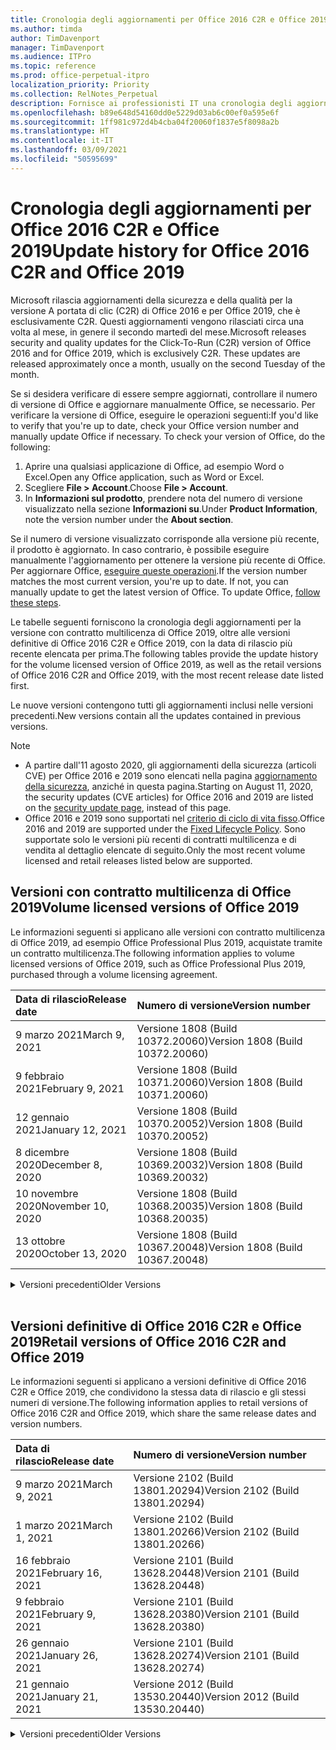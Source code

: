 ```yaml
---
title: Cronologia degli aggiornamenti per Office 2016 C2R e Office 2019
ms.author: timda
author: TimDavenport
manager: TimDavenport
ms.audience: ITPro
ms.topic: reference
ms.prod: office-perpetual-itpro
localization_priority: Priority
ms.collection: RelNotes_Perpetual
description: Fornisce ai professionisti IT una cronologia degli aggiornamenti per le versioni con licenza perpetua di Office 2016 e 2019 che usano la tecnologia A portata di clic (C2R)
ms.openlocfilehash: b89e648d54160dd0e5229d03ab6c00ef0a595e6f
ms.sourcegitcommit: 1ff981c972d4b4cba04f20060f1837e5f8098a2b
ms.translationtype: HT
ms.contentlocale: it-IT
ms.lasthandoff: 03/09/2021
ms.locfileid: "50595699"
---
```

# <a name="update-history-for-office-2016-c2r-and-office-2019"></a><span data-ttu-id="2d1c3-103">Cronologia degli aggiornamenti per Office 2016 C2R e Office 2019</span><span class="sxs-lookup"><span data-stu-id="2d1c3-103">Update history for Office 2016 C2R and Office 2019</span></span>

<span data-ttu-id="2d1c3-p101">Microsoft rilascia aggiornamenti della sicurezza e della qualità per la versione A portata di clic (C2R) di Office 2016 e per Office 2019, che è esclusivamente C2R. Questi aggiornamenti vengono rilasciati circa una volta al mese, in genere il secondo martedì del mese.</span><span class="sxs-lookup"><span data-stu-id="2d1c3-p101">Microsoft releases security and quality updates for the Click-To-Run (C2R) version of Office 2016 and for Office 2019, which is exclusively C2R. These updates are released approximately once a month, usually on the second Tuesday of the month.</span></span>

<span data-ttu-id="2d1c3-p102">Se si desidera verificare di essere sempre aggiornati, controllare il numero di versione di Office e aggiornare manualmente Office, se necessario. Per verificare la versione di Office, eseguire le operazioni seguenti:</span><span class="sxs-lookup"><span data-stu-id="2d1c3-p102">If you'd like to verify that you're up to date, check your Office version number and manually update Office if necessary. To check your version of Office, do the following:</span></span>

  1.    <span data-ttu-id="2d1c3-108">Aprire una qualsiasi applicazione di Office, ad esempio Word o Excel.</span><span class="sxs-lookup"><span data-stu-id="2d1c3-108">Open any Office application, such as Word or Excel.</span></span>
  2.    <span data-ttu-id="2d1c3-109">Scegliere **File > Account**.</span><span class="sxs-lookup"><span data-stu-id="2d1c3-109">Choose **File > Account**.</span></span>
  3.    <span data-ttu-id="2d1c3-110">In **Informazioni sul prodotto**, prendere nota del numero di versione visualizzato nella sezione **Informazioni su**.</span><span class="sxs-lookup"><span data-stu-id="2d1c3-110">Under **Product Information**, note the version number under the **About section**.</span></span>

<span data-ttu-id="2d1c3-p103">Se il numero di versione visualizzato corrisponde alla versione più recente, il prodotto è aggiornato. In caso contrario, è possibile eseguire manualmente l'aggiornamento per ottenere la versione più recente di Office. Per aggiornare Office, [eseguire queste operazioni](https://support.office.com/article/2ab296f3-7f03-43a2-8e50-46de917611c5).</span><span class="sxs-lookup"><span data-stu-id="2d1c3-p103">If the version number matches the most current version, you're up to date. If not, you can manually update to get the latest version of Office. To update Office, [follow these steps](https://support.office.com/article/2ab296f3-7f03-43a2-8e50-46de917611c5).</span></span>


<span data-ttu-id="2d1c3-114">Le tabelle seguenti forniscono la cronologia degli aggiornamenti per la versione con contratto multilicenza di Office 2019, oltre alle versioni definitive di Office 2016 C2R e Office 2019, con la data di rilascio più recente elencata per prima.</span><span class="sxs-lookup"><span data-stu-id="2d1c3-114">The following tables provide the update history for the volume licensed version of Office 2019, as well as the retail versions of Office 2016 C2R and Office 2019, with the most recent release date listed first.</span></span>

<span data-ttu-id="2d1c3-115">Le nuove versioni contengono tutti gli aggiornamenti inclusi nelle versioni precedenti.</span><span class="sxs-lookup"><span data-stu-id="2d1c3-115">New versions contain all the updates contained in previous versions.</span></span>


 > [!NOTE]
> - <span data-ttu-id="2d1c3-116">A partire dall'11 agosto 2020, gli aggiornamenti della sicurezza (articoli CVE) per Office 2016 e 2019 sono elencati nella pagina [aggiornamento della sicurezza](https://docs.microsoft.com/officeupdates/microsoft365-apps-security-updates), anziché in questa pagina.</span><span class="sxs-lookup"><span data-stu-id="2d1c3-116">Starting on August 11, 2020, the security updates (CVE articles) for Office 2016 and 2019 are listed on the [security update page](https://docs.microsoft.com/officeupdates/microsoft365-apps-security-updates), instead of this page.</span></span> 
> - <span data-ttu-id="2d1c3-117">Office 2016 e 2019 sono supportati nel [criterio di ciclo di vita fisso](https://docs.microsoft.com/lifecycle/policies/fixed).</span><span class="sxs-lookup"><span data-stu-id="2d1c3-117">Office 2016 and 2019 are supported under the [Fixed Lifecycle Policy](https://docs.microsoft.com/lifecycle/policies/fixed).</span></span> <span data-ttu-id="2d1c3-118">Sono supportate solo le versioni più recenti di contratti multilicenza e di vendita al dettaglio elencate di seguito.</span><span class="sxs-lookup"><span data-stu-id="2d1c3-118">Only the most recent volume licensed and retail releases listed below are supported.</span></span>


## <a name="volume-licensed-versions-of-office-2019"></a><span data-ttu-id="2d1c3-119">Versioni con contratto multilicenza di Office 2019</span><span class="sxs-lookup"><span data-stu-id="2d1c3-119">Volume licensed versions of Office 2019</span></span>
<span data-ttu-id="2d1c3-120">Le informazioni seguenti si applicano alle versioni con contratto multilicenza di Office 2019, ad esempio Office Professional Plus 2019, acquistate tramite un contratto multilicenza.</span><span class="sxs-lookup"><span data-stu-id="2d1c3-120">The following information applies to volume licensed versions of Office 2019, such as Office Professional Plus 2019, purchased through a volume licensing agreement.</span></span>

[//]: # (NON RIMUOVERE L'INIZIO DELLA TABELLA VL)


|<span data-ttu-id="2d1c3-122">**Data di rilascio**</span><span class="sxs-lookup"><span data-stu-id="2d1c3-122">**Release date**</span></span>|<span data-ttu-id="2d1c3-123">**Numero di versione**</span><span class="sxs-lookup"><span data-stu-id="2d1c3-123">**Version number**</span></span>|
|:-----|:-----|
|<span data-ttu-id="2d1c3-124">9 marzo 2021</span><span class="sxs-lookup"><span data-stu-id="2d1c3-124">March 9, 2021</span></span>|<span data-ttu-id="2d1c3-125">Versione 1808 (Build 10372.20060)</span><span class="sxs-lookup"><span data-stu-id="2d1c3-125">Version 1808 (Build 10372.20060)</span></span>|
|<span data-ttu-id="2d1c3-126">9 febbraio 2021</span><span class="sxs-lookup"><span data-stu-id="2d1c3-126">February 9, 2021</span></span>|<span data-ttu-id="2d1c3-127">Versione 1808 (Build 10371.20060)</span><span class="sxs-lookup"><span data-stu-id="2d1c3-127">Version 1808 (Build 10371.20060)</span></span>|
|<span data-ttu-id="2d1c3-128">12 gennaio 2021</span><span class="sxs-lookup"><span data-stu-id="2d1c3-128">January 12, 2021</span></span>|<span data-ttu-id="2d1c3-129">Versione 1808 (Build 10370.20052)</span><span class="sxs-lookup"><span data-stu-id="2d1c3-129">Version 1808 (Build 10370.20052)</span></span>|
|<span data-ttu-id="2d1c3-130">8 dicembre 2020</span><span class="sxs-lookup"><span data-stu-id="2d1c3-130">December 8, 2020</span></span>|<span data-ttu-id="2d1c3-131">Versione 1808 (Build 10369.20032)</span><span class="sxs-lookup"><span data-stu-id="2d1c3-131">Version 1808 (Build 10369.20032)</span></span>|
|<span data-ttu-id="2d1c3-132">10 novembre 2020</span><span class="sxs-lookup"><span data-stu-id="2d1c3-132">November 10, 2020</span></span>|<span data-ttu-id="2d1c3-133">Versione 1808 (Build 10368.20035)</span><span class="sxs-lookup"><span data-stu-id="2d1c3-133">Version 1808 (Build 10368.20035)</span></span>|
|<span data-ttu-id="2d1c3-134">13 ottobre 2020</span><span class="sxs-lookup"><span data-stu-id="2d1c3-134">October 13, 2020</span></span>|<span data-ttu-id="2d1c3-135">Versione 1808 (Build 10367.20048)</span><span class="sxs-lookup"><span data-stu-id="2d1c3-135">Version 1808 (Build 10367.20048)</span></span>|


[//]: # (NON RIMUOVERE LA FINE DELLA TABELLA VL)

<details>
<summary><span data-ttu-id="2d1c3-137">Versioni precedenti</span><span class="sxs-lookup"><span data-stu-id="2d1c3-137">Older Versions</span></span></summary>
 

[//]: # (NON RIMUOVERE L'INIZIO DELLA VECCHIA TABELLA VL)


|<span data-ttu-id="2d1c3-139">**Data di rilascio**</span><span class="sxs-lookup"><span data-stu-id="2d1c3-139">**Release date**</span></span>|<span data-ttu-id="2d1c3-140">**Numero di versione**</span><span class="sxs-lookup"><span data-stu-id="2d1c3-140">**Version number**</span></span>|
|:-----|:-----|
|<span data-ttu-id="2d1c3-141">8 settembre 2020</span><span class="sxs-lookup"><span data-stu-id="2d1c3-141">September 8, 2020</span></span>|<span data-ttu-id="2d1c3-142">Versione 1808 (Build 10366.20016)</span><span class="sxs-lookup"><span data-stu-id="2d1c3-142">Version 1808 (Build 10366.20016)</span></span>|
|<span data-ttu-id="2d1c3-143">11 agosto 2020</span><span class="sxs-lookup"><span data-stu-id="2d1c3-143">August 11, 2020</span></span>|<span data-ttu-id="2d1c3-144">Versione 1808 (Build 10364.20059)</span><span class="sxs-lookup"><span data-stu-id="2d1c3-144">Version 1808 (Build 10364.20059)</span></span>|
|<span data-ttu-id="2d1c3-145">14 luglio 2020</span><span class="sxs-lookup"><span data-stu-id="2d1c3-145">July 14, 2020</span></span>   |<span data-ttu-id="2d1c3-146">Versione 1808 (Build 10363.20015)</span><span class="sxs-lookup"><span data-stu-id="2d1c3-146">Version 1808 (Build 10363.20015)</span></span>  |
|<span data-ttu-id="2d1c3-147">9 giugno 2020</span><span class="sxs-lookup"><span data-stu-id="2d1c3-147">June 9, 2020</span></span>   |<span data-ttu-id="2d1c3-148">Versione 1808 (Build 10361.20002)</span><span class="sxs-lookup"><span data-stu-id="2d1c3-148">Version 1808 (Build 10361.20002)</span></span>  |
|<span data-ttu-id="2d1c3-149">12 maggio 2020</span><span class="sxs-lookup"><span data-stu-id="2d1c3-149">May 12, 2020</span></span>   |<span data-ttu-id="2d1c3-150">Versione 1808 (Build 10359.20023)</span><span class="sxs-lookup"><span data-stu-id="2d1c3-150">Version 1808 (Build 10359.20023)</span></span>  |
|<span data-ttu-id="2d1c3-151">14 aprile 2020</span><span class="sxs-lookup"><span data-stu-id="2d1c3-151">April 14, 2020</span></span>   |<span data-ttu-id="2d1c3-152">Versione 1808 (Build 10358.20061)</span><span class="sxs-lookup"><span data-stu-id="2d1c3-152">Version 1808 (Build 10358.20061)</span></span>  |
|<span data-ttu-id="2d1c3-153">10 marzo 2020</span><span class="sxs-lookup"><span data-stu-id="2d1c3-153">March 10, 2020</span></span>   |<span data-ttu-id="2d1c3-154">Versione 1808 (Build 10357.20081)</span><span class="sxs-lookup"><span data-stu-id="2d1c3-154">Version 1808 (Build 10357.20081)</span></span>  |
|<span data-ttu-id="2d1c3-155">11 febbraio 2020</span><span class="sxs-lookup"><span data-stu-id="2d1c3-155">February 11, 2020</span></span>   |<span data-ttu-id="2d1c3-156">Versione 1808 (Build 10356.20006)</span><span class="sxs-lookup"><span data-stu-id="2d1c3-156">Version 1808 (Build 10356.20006)</span></span>  |


[//]: # (NON RIMUOVERE LA FINE DELLA VECCHIA TABELLA VL)

</details>


<br/>

## <a name="retail-versions-of-office-2016-c2r-and-office-2019"></a><span data-ttu-id="2d1c3-158">Versioni definitive di Office 2016 C2R e Office 2019</span><span class="sxs-lookup"><span data-stu-id="2d1c3-158">Retail versions of Office 2016 C2R and Office 2019</span></span>
<span data-ttu-id="2d1c3-159">Le informazioni seguenti si applicano a versioni definitive di Office 2016 C2R e Office 2019, che condividono la stessa data di rilascio e gli stessi numeri di versione.</span><span class="sxs-lookup"><span data-stu-id="2d1c3-159">The following information applies to retail versions of Office 2016 C2R and Office 2019, which share the same release dates and version numbers.</span></span>

[//]: # (NON RIMUOVERE L'INIZIO DELLA TABELLA RETAIL)


|<span data-ttu-id="2d1c3-161">**Data di rilascio**</span><span class="sxs-lookup"><span data-stu-id="2d1c3-161">**Release date**</span></span>|<span data-ttu-id="2d1c3-162">**Numero di versione**</span><span class="sxs-lookup"><span data-stu-id="2d1c3-162">**Version number**</span></span>|
|:-----|:-----|
|<span data-ttu-id="2d1c3-163">9 marzo 2021</span><span class="sxs-lookup"><span data-stu-id="2d1c3-163">March 9, 2021</span></span>|<span data-ttu-id="2d1c3-164">Versione 2102 (Build 13801.20294)</span><span class="sxs-lookup"><span data-stu-id="2d1c3-164">Version 2102 (Build 13801.20294)</span></span>|
|<span data-ttu-id="2d1c3-165">1 marzo 2021</span><span class="sxs-lookup"><span data-stu-id="2d1c3-165">March 1, 2021</span></span>|<span data-ttu-id="2d1c3-166">Versione 2102 (Build 13801.20266)</span><span class="sxs-lookup"><span data-stu-id="2d1c3-166">Version 2102 (Build 13801.20266)</span></span>|
|<span data-ttu-id="2d1c3-167">16 febbraio 2021</span><span class="sxs-lookup"><span data-stu-id="2d1c3-167">February 16, 2021</span></span>|<span data-ttu-id="2d1c3-168">Versione 2101 (Build 13628.20448)</span><span class="sxs-lookup"><span data-stu-id="2d1c3-168">Version 2101 (Build 13628.20448)</span></span>|
|<span data-ttu-id="2d1c3-169">9 febbraio 2021</span><span class="sxs-lookup"><span data-stu-id="2d1c3-169">February 9, 2021</span></span>|<span data-ttu-id="2d1c3-170">Versione 2101 (Build 13628.20380)</span><span class="sxs-lookup"><span data-stu-id="2d1c3-170">Version 2101 (Build 13628.20380)</span></span>|
|<span data-ttu-id="2d1c3-171">26 gennaio 2021</span><span class="sxs-lookup"><span data-stu-id="2d1c3-171">January 26, 2021</span></span>|<span data-ttu-id="2d1c3-172">Versione 2101 (Build 13628.20274)</span><span class="sxs-lookup"><span data-stu-id="2d1c3-172">Version 2101 (Build 13628.20274)</span></span>|
|<span data-ttu-id="2d1c3-173">21 gennaio 2021</span><span class="sxs-lookup"><span data-stu-id="2d1c3-173">January 21, 2021</span></span>|<span data-ttu-id="2d1c3-174">Versione 2012 (Build 13530.20440)</span><span class="sxs-lookup"><span data-stu-id="2d1c3-174">Version 2012 (Build 13530.20440)</span></span>|


[//]: # (NON RIMUOVERE LA FINE DELLA TABELLA RETAIL)

<details>
<summary><span data-ttu-id="2d1c3-176">Versioni precedenti</span><span class="sxs-lookup"><span data-stu-id="2d1c3-176">Older Versions</span></span></summary>
 

[//]: # (NON RIMUOVERE L'INIZIO DELLA VECCHIA TABELLA RETAIL)


|<span data-ttu-id="2d1c3-178">**Data di rilascio**</span><span class="sxs-lookup"><span data-stu-id="2d1c3-178">**Release date**</span></span>|<span data-ttu-id="2d1c3-179">**Numero di versione**</span><span class="sxs-lookup"><span data-stu-id="2d1c3-179">**Version number**</span></span>|
|:-----|:-----|
|<span data-ttu-id="2d1c3-180">12 gennaio 2021</span><span class="sxs-lookup"><span data-stu-id="2d1c3-180">January 12, 2021</span></span>|<span data-ttu-id="2d1c3-181">Versione 2012 (Build 13530.20376)</span><span class="sxs-lookup"><span data-stu-id="2d1c3-181">Version 2012 (Build 13530.20376)</span></span>|
|<span data-ttu-id="2d1c3-182">5 gennaio 2021</span><span class="sxs-lookup"><span data-stu-id="2d1c3-182">January 5, 2021</span></span>|<span data-ttu-id="2d1c3-183">Versione 2012 (Build 13530.20316)</span><span class="sxs-lookup"><span data-stu-id="2d1c3-183">Version 2012 (Build 13530.20316)</span></span>|
|<span data-ttu-id="2d1c3-184">21 dicembre 2020</span><span class="sxs-lookup"><span data-stu-id="2d1c3-184">December 21, 2020</span></span>|<span data-ttu-id="2d1c3-185">Versione 2011 (Build 13426.20404)</span><span class="sxs-lookup"><span data-stu-id="2d1c3-185">Version 2011 (Build 13426.20404)</span></span>|
|<span data-ttu-id="2d1c3-186">8 dicembre 2020</span><span class="sxs-lookup"><span data-stu-id="2d1c3-186">December 8, 2020</span></span>|<span data-ttu-id="2d1c3-187">Versione 2011 (Build 13426.20332)</span><span class="sxs-lookup"><span data-stu-id="2d1c3-187">Version 2011 (Build 13426.20332)</span></span>|
|<span data-ttu-id="2d1c3-188">2 dicembre 2020</span><span class="sxs-lookup"><span data-stu-id="2d1c3-188">December 2, 2020</span></span>|<span data-ttu-id="2d1c3-189">Versione 2011 (Build 13426.20308)</span><span class="sxs-lookup"><span data-stu-id="2d1c3-189">Version 2011 (Build 13426.20308)</span></span>|
|<span data-ttu-id="2d1c3-190">30 novembre 2020</span><span class="sxs-lookup"><span data-stu-id="2d1c3-190">November 30, 2020</span></span>|<span data-ttu-id="2d1c3-191">Versione 2011 (Build 13426.20294)</span><span class="sxs-lookup"><span data-stu-id="2d1c3-191">Version 2011 (Build 13426.20294)</span></span>|
|<span data-ttu-id="2d1c3-192">23 novembre 2020</span><span class="sxs-lookup"><span data-stu-id="2d1c3-192">November 23, 2020</span></span>|<span data-ttu-id="2d1c3-193">Versione 2011 (Build 13426.20274)</span><span class="sxs-lookup"><span data-stu-id="2d1c3-193">Version 2011 (Build 13426.20274)</span></span>|
|<span data-ttu-id="2d1c3-194">17 novembre 2020</span><span class="sxs-lookup"><span data-stu-id="2d1c3-194">November 17, 2020</span></span>|<span data-ttu-id="2d1c3-195">Versione 2010 (Build 13328.20408)</span><span class="sxs-lookup"><span data-stu-id="2d1c3-195">Version 2010 (Build 13328.20408)</span></span>|
|<span data-ttu-id="2d1c3-196">10 novembre 2020</span><span class="sxs-lookup"><span data-stu-id="2d1c3-196">November 10, 2020</span></span>|<span data-ttu-id="2d1c3-197">Version 2010 (Build 13328.20356)</span><span class="sxs-lookup"><span data-stu-id="2d1c3-197">Version 2010 (Build 13328.20356)</span></span>|
|<span data-ttu-id="2d1c3-198">27 ottobre 2020</span><span class="sxs-lookup"><span data-stu-id="2d1c3-198">October 27, 2020</span></span>|<span data-ttu-id="2d1c3-199">Versione 2010 (Build 13328.20292)</span><span class="sxs-lookup"><span data-stu-id="2d1c3-199">Version 2010 (Build 13328.20292)</span></span>|
|<span data-ttu-id="2d1c3-200">21 ottobre 2020</span><span class="sxs-lookup"><span data-stu-id="2d1c3-200">October 21, 2020</span></span>|<span data-ttu-id="2d1c3-201">Versione 2009 (Build 13231.20418)</span><span class="sxs-lookup"><span data-stu-id="2d1c3-201">Version 2009 (Build 13231.20418)</span></span>|
|<span data-ttu-id="2d1c3-202">13 ottobre 2020</span><span class="sxs-lookup"><span data-stu-id="2d1c3-202">October 13, 2020</span></span>|<span data-ttu-id="2d1c3-203">Versione 2009 (Build 13231.20390)</span><span class="sxs-lookup"><span data-stu-id="2d1c3-203">Version 2009 (Build 13231.20390)</span></span>|
|<span data-ttu-id="2d1c3-204">8 ottobre 2020</span><span class="sxs-lookup"><span data-stu-id="2d1c3-204">October 8, 2020</span></span>|<span data-ttu-id="2d1c3-205">Versione 2009 (Build 13231.20368)</span><span class="sxs-lookup"><span data-stu-id="2d1c3-205">Version 2009 (Build 13231.20368)</span></span>|
|<span data-ttu-id="2d1c3-206">28 settembre 2020</span><span class="sxs-lookup"><span data-stu-id="2d1c3-206">September 28, 2020</span></span>|<span data-ttu-id="2d1c3-207">Versione 2009 (Build 13231.20262)</span><span class="sxs-lookup"><span data-stu-id="2d1c3-207">Version 2009 (Build 13231.20262)</span></span>|
|<span data-ttu-id="2d1c3-208">22 settembre 2020</span><span class="sxs-lookup"><span data-stu-id="2d1c3-208">September 22, 2020</span></span>|<span data-ttu-id="2d1c3-209">Versione 2008 (Build 13127.20508)</span><span class="sxs-lookup"><span data-stu-id="2d1c3-209">Version 2008 (Build 13127.20508)</span></span>|
|<span data-ttu-id="2d1c3-210">9 settembre 2020</span><span class="sxs-lookup"><span data-stu-id="2d1c3-210">September 9, 2020</span></span>|<span data-ttu-id="2d1c3-211">Versione 2008 (Build 13127.20408)</span><span class="sxs-lookup"><span data-stu-id="2d1c3-211">Version 2008 (Build 13127.20408)</span></span>|
|<span data-ttu-id="2d1c3-212">31 agosto 2020</span><span class="sxs-lookup"><span data-stu-id="2d1c3-212">August 31, 2020</span></span>|<span data-ttu-id="2d1c3-213">Versione 2008 (Build 13127.20296)</span><span class="sxs-lookup"><span data-stu-id="2d1c3-213">Version 2008 (Build 13127.20296)</span></span>|
|<span data-ttu-id="2d1c3-214">25 agosto 2020</span><span class="sxs-lookup"><span data-stu-id="2d1c3-214">August 25, 2020</span></span>|<span data-ttu-id="2d1c3-215">Versione 2007 (Build 13029.20460)</span><span class="sxs-lookup"><span data-stu-id="2d1c3-215">Version 2007 (Build 13029.20460)</span></span>|
|<span data-ttu-id="2d1c3-216">11 agosto 2020</span><span class="sxs-lookup"><span data-stu-id="2d1c3-216">August 11, 2020</span></span>|<span data-ttu-id="2d1c3-217">Versione 2007 (Build 13029.20344)</span><span class="sxs-lookup"><span data-stu-id="2d1c3-217">Version 2007 (Build 13029.20344)</span></span>|
|<span data-ttu-id="2d1c3-218">30 luglio 2020</span><span class="sxs-lookup"><span data-stu-id="2d1c3-218">July 30, 2020</span></span>|<span data-ttu-id="2d1c3-219">Versione 2007 (Build 13029.20308)</span><span class="sxs-lookup"><span data-stu-id="2d1c3-219">Version 2007 (Build 13029.20308)</span></span>  |
|<span data-ttu-id="2d1c3-220">28 luglio 2020</span><span class="sxs-lookup"><span data-stu-id="2d1c3-220">July 28, 2020</span></span>|<span data-ttu-id="2d1c3-221">Versione 2006 (Build 13001.20498)</span><span class="sxs-lookup"><span data-stu-id="2d1c3-221">Version 2006 (Build 13001.20498)</span></span>  |
|<span data-ttu-id="2d1c3-222">14 luglio 2020</span><span class="sxs-lookup"><span data-stu-id="2d1c3-222">July 14, 2020</span></span>|<span data-ttu-id="2d1c3-223">Versione 2006 (Build 13001.20384)</span><span class="sxs-lookup"><span data-stu-id="2d1c3-223">Version 2006 (Build 13001.20384)</span></span>  |
|<span data-ttu-id="2d1c3-224">30 giugno 2020</span><span class="sxs-lookup"><span data-stu-id="2d1c3-224">June 30, 2020</span></span>|<span data-ttu-id="2d1c3-225">Versione 2006 (Build 13001.20266)</span><span class="sxs-lookup"><span data-stu-id="2d1c3-225">Version 2006 (Build 13001.20266)</span></span>  |
|<span data-ttu-id="2d1c3-226">24 giugno 2020</span><span class="sxs-lookup"><span data-stu-id="2d1c3-226">June 24, 2020</span></span>|<span data-ttu-id="2d1c3-227">Versione 2005 (Build 12827.20470)</span><span class="sxs-lookup"><span data-stu-id="2d1c3-227">Version 2005 (Build 12827.20470)</span></span>  |
|<span data-ttu-id="2d1c3-228">9 giugno 2020</span><span class="sxs-lookup"><span data-stu-id="2d1c3-228">June 9, 2020</span></span>|<span data-ttu-id="2d1c3-229">Versione 2005 (Build 12827.20336)</span><span class="sxs-lookup"><span data-stu-id="2d1c3-229">Version 2005 (Build 12827.20336)</span></span>  |
|<span data-ttu-id="2d1c3-230">2 giugno 2020</span><span class="sxs-lookup"><span data-stu-id="2d1c3-230">June 2, 2020</span></span>|<span data-ttu-id="2d1c3-231">Versione 2005 (Build 12827.20268)</span><span class="sxs-lookup"><span data-stu-id="2d1c3-231">Version 2005 (Build 12827.20268)</span></span>  |
|<span data-ttu-id="2d1c3-232">21 maggio 2020</span><span class="sxs-lookup"><span data-stu-id="2d1c3-232">May 21, 2020</span></span>|<span data-ttu-id="2d1c3-233">Versione 2004 (Build 12730.20352)</span><span class="sxs-lookup"><span data-stu-id="2d1c3-233">Version 2004 (Build 12730.20352)</span></span>  |
|<span data-ttu-id="2d1c3-234">12 maggio 2020</span><span class="sxs-lookup"><span data-stu-id="2d1c3-234">May 12, 2020</span></span>|<span data-ttu-id="2d1c3-235">Versione 2004 (Build 12730.20270)</span><span class="sxs-lookup"><span data-stu-id="2d1c3-235">Version 2004 (Build 12730.20270)</span></span>  |
|<span data-ttu-id="2d1c3-236">4 maggio 2020</span><span class="sxs-lookup"><span data-stu-id="2d1c3-236">May 4, 2020</span></span>|<span data-ttu-id="2d1c3-237">Versione 2004 (Build 12730.20250)</span><span class="sxs-lookup"><span data-stu-id="2d1c3-237">Version 2004 (Build 12730.20250)</span></span>  |
|<span data-ttu-id="2d1c3-238">29 aprile 2020</span><span class="sxs-lookup"><span data-stu-id="2d1c3-238">April 29, 2020</span></span>|<span data-ttu-id="2d1c3-239">Versione 2004 (Build 12730.20236)</span><span class="sxs-lookup"><span data-stu-id="2d1c3-239">Version 2004 (Build 12730.20236)</span></span>  |
|<span data-ttu-id="2d1c3-240">15 aprile 2020</span><span class="sxs-lookup"><span data-stu-id="2d1c3-240">April 15, 2020</span></span>|<span data-ttu-id="2d1c3-241">Versione 2003 (Build 12624.20466)</span><span class="sxs-lookup"><span data-stu-id="2d1c3-241">Version 2003 (Build 12624.20466)</span></span>  |
|<span data-ttu-id="2d1c3-242">14 aprile 2020</span><span class="sxs-lookup"><span data-stu-id="2d1c3-242">April 14, 2020</span></span>|<span data-ttu-id="2d1c3-243">Versione 2003 (Build 12624.20442)</span><span class="sxs-lookup"><span data-stu-id="2d1c3-243">Version 2003 (Build 12624.20442)</span></span>  |
|<span data-ttu-id="2d1c3-244">31 marzo 2020</span><span class="sxs-lookup"><span data-stu-id="2d1c3-244">March 31, 2020</span></span>|<span data-ttu-id="2d1c3-245">Versione 2003 (Build 12624.20382)</span><span class="sxs-lookup"><span data-stu-id="2d1c3-245">Version 2003 (Build 12624.20382)</span></span>  |
|<span data-ttu-id="2d1c3-246">25 marzo 2020</span><span class="sxs-lookup"><span data-stu-id="2d1c3-246">March 25, 2020</span></span>|<span data-ttu-id="2d1c3-247">Versione 2003 (Build 12624.20320)</span><span class="sxs-lookup"><span data-stu-id="2d1c3-247">Version 2003 (Build 12624.20320)</span></span>  |
|<span data-ttu-id="2d1c3-248">10 marzo 2020</span><span class="sxs-lookup"><span data-stu-id="2d1c3-248">March 10, 2020</span></span>|<span data-ttu-id="2d1c3-249">Versione 2002 (Build 12527.20278)</span><span class="sxs-lookup"><span data-stu-id="2d1c3-249">Version 2002 (Build 12527.20278)</span></span>  |
|<span data-ttu-id="2d1c3-250">1 marzo 2020</span><span class="sxs-lookup"><span data-stu-id="2d1c3-250">March 1, 2020</span></span>   |<span data-ttu-id="2d1c3-251">Versione 2002 (Build 12527.20242)</span><span class="sxs-lookup"><span data-stu-id="2d1c3-251">Version 2002 (Build 12527.20242)</span></span>  |


[//]: # (NON RIMUOVERE LA FINE DELLA VECCHIA TABELLA RETAIL)


</details>






